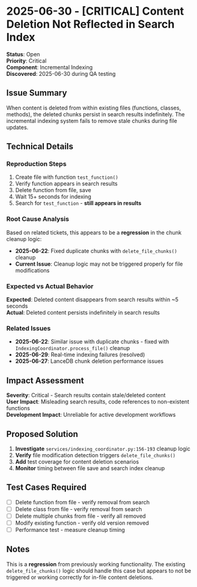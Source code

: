# 2025-06-30 - [CRITICAL] Content Deletion Not Reflected in Search Index

**Status**: Open  
**Priority**: Critical  
**Component**: Incremental Indexing  
**Discovered**: 2025-06-30 during QA testing  

## Issue Summary

When content is deleted from within existing files (functions, classes, methods), the deleted chunks persist in search results indefinitely. The incremental indexing system fails to remove stale chunks during file updates.

## Technical Details

### Reproduction Steps
1. Create file with function `test_function()`
2. Verify function appears in search results
3. Delete function from file, save
4. Wait 15+ seconds for indexing
5. Search for `test_function` - **still appears in results**

### Root Cause Analysis

Based on related tickets, this appears to be a **regression** in the chunk cleanup logic:

- **2025-06-22**: Fixed duplicate chunks with `delete_file_chunks()` cleanup
- **Current Issue**: Cleanup logic may not be triggered properly for file modifications

### Expected vs Actual Behavior

**Expected**: Deleted content disappears from search results within ~5 seconds  
**Actual**: Deleted content persists indefinitely in search results

### Related Issues

- **2025-06-22**: Similar issue with duplicate chunks - fixed with `IndexingCoordinator.process_file()` cleanup
- **2025-06-29**: Real-time indexing failures (resolved)
- **2025-06-27**: LanceDB chunk deletion performance issues

## Impact Assessment

**Severity**: Critical - Search results contain stale/deleted content  
**User Impact**: Misleading search results, code references to non-existent functions  
**Development Impact**: Unreliable for active development workflows

## Proposed Solution

1. **Investigate** `services/indexing_coordinator.py:156-193` cleanup logic 
2. **Verify** file modification detection triggers `delete_file_chunks()`
3. **Add** test coverage for content deletion scenarios
4. **Monitor** timing between file save and search index cleanup

## Test Cases Required

- [ ] Delete function from file - verify removal from search
- [ ] Delete class from file - verify removal from search  
- [ ] Delete multiple chunks from file - verify all removed
- [ ] Modify existing function - verify old version removed
- [ ] Performance test - measure cleanup timing

## Notes

This is a **regression** from previously working functionality. The existing `delete_file_chunks()` logic should handle this case but appears to not be triggered or working correctly for in-file content deletions.
